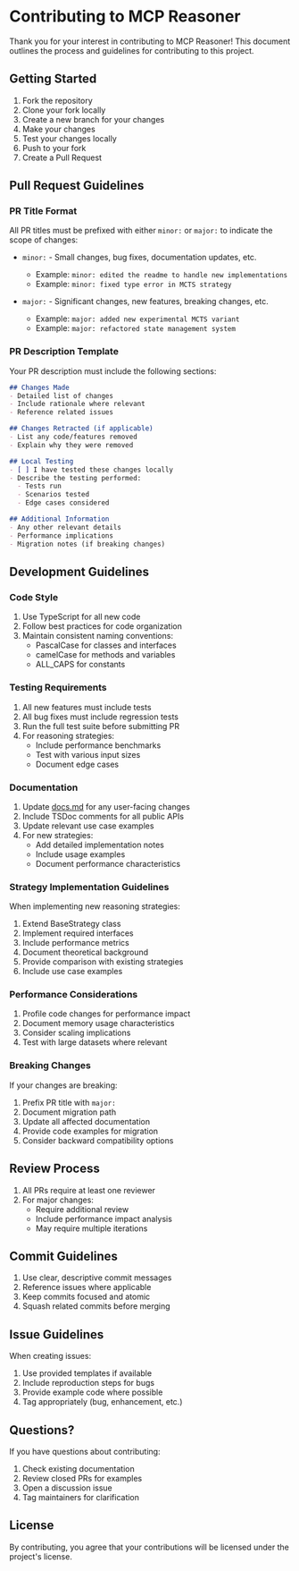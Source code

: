 # Contributing to MCP Reasoner

Thank you for your interest in contributing to MCP Reasoner! This document outlines the process and guidelines for contributing to this project.

## Getting Started

1. Fork the repository
2. Clone your fork locally
3. Create a new branch for your changes
4. Make your changes
5. Test your changes locally
6. Push to your fork
7. Create a Pull Request

## Pull Request Guidelines

### PR Title Format

All PR titles must be prefixed with either `minor:` or `major:` to indicate the scope of changes:

- `minor:` - Small changes, bug fixes, documentation updates, etc.
  - Example: `minor: edited the readme to handle new implementations`
  - Example: `minor: fixed type error in MCTS strategy`

- `major:` - Significant changes, new features, breaking changes, etc.
  - Example: `major: added new experimental MCTS variant`
  - Example: `major: refactored state management system`

### PR Description Template

Your PR description must include the following sections:

```markdown
## Changes Made
- Detailed list of changes
- Include rationale where relevant
- Reference related issues

## Changes Retracted (if applicable)
- List any code/features removed
- Explain why they were removed

## Local Testing
- [ ] I have tested these changes locally
- Describe the testing performed:
  - Tests run
  - Scenarios tested
  - Edge cases considered

## Additional Information
- Any other relevant details
- Performance implications
- Migration notes (if breaking changes)
```

## Development Guidelines

### Code Style

1. Use TypeScript for all new code
2. Follow best practices for code organization
3. Maintain consistent naming conventions:
   - PascalCase for classes and interfaces
   - camelCase for methods and variables
   - ALL_CAPS for constants

### Testing Requirements

1. All new features must include tests
2. All bug fixes must include regression tests
3. Run the full test suite before submitting PR
4. For reasoning strategies:
   - Include performance benchmarks
   - Test with various input sizes
   - Document edge cases

### Documentation

1. Update [docs.md](docs.md) for any user-facing changes
2. Include TSDoc comments for all public APIs
3. Update relevant use case examples
4. For new strategies:
   - Add detailed implementation notes
   - Include usage examples
   - Document performance characteristics

### Strategy Implementation Guidelines

When implementing new reasoning strategies:

1. Extend BaseStrategy class
2. Implement required interfaces
3. Include performance metrics
4. Document theoretical background
5. Provide comparison with existing strategies
6. Include use case examples

### Performance Considerations

1. Profile code changes for performance impact
2. Document memory usage characteristics
3. Consider scaling implications
4. Test with large datasets where relevant

### Breaking Changes

If your changes are breaking:

1. Prefix PR title with `major:`
2. Document migration path
3. Update all affected documentation
4. Provide code examples for migration
5. Consider backward compatibility options

## Review Process

1. All PRs require at least one reviewer
2. For major changes:
   - Require additional review
   - Include performance impact analysis
   - May require multiple iterations

## Commit Guidelines

1. Use clear, descriptive commit messages
2. Reference issues where applicable
3. Keep commits focused and atomic
4. Squash related commits before merging

## Issue Guidelines

When creating issues:

1. Use provided templates if available
2. Include reproduction steps for bugs
3. Provide example code where possible
4. Tag appropriately (bug, enhancement, etc.)

## Questions?

If you have questions about contributing:

1. Check existing documentation
2. Review closed PRs for examples
3. Open a discussion issue
4. Tag maintainers for clarification

## License

By contributing, you agree that your contributions will be licensed under the project's license.
